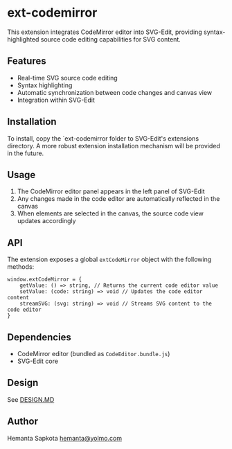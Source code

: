 # ext-codemirror

This extension integrates CodeMirror editor into SVG-Edit, providing syntax-highlighted source code editing capabilities for SVG content.

## Features

- Real-time SVG source code editing
- Syntax highlighting
- Automatic synchronization between code changes and canvas view
- Integration within SVG-Edit

## Installation

To install, copy the `ext-codemirror folder to SVG-Edit's extensions directory. A more robust extension installation mechanism will be provided in the future.

## Usage

1. The CodeMirror editor panel appears in the left panel of SVG-Edit
2. Any changes made in the code editor are automatically reflected in the canvas
3. When elements are selected in the canvas, the source code view updates accordingly

## API

The extension exposes a global `extCodeMirror` object with the following methods:

```
window.extCodeMirror = {
    getValue: () => string, // Returns the current code editor value
    setValue: (code: string) => void // Updates the code editor content
    streamSVG: (svg: string) => void // Streams SVG content to the code editor
}
```

## Dependencies

- CodeMirror editor (bundled as `CodeEditor.bundle.js`)
- SVG-Edit core

## Design

See [DESIGN.MD](DESIGN.MD)

## Author

Hemanta Sapkota <hemanta@yolmo.com> 